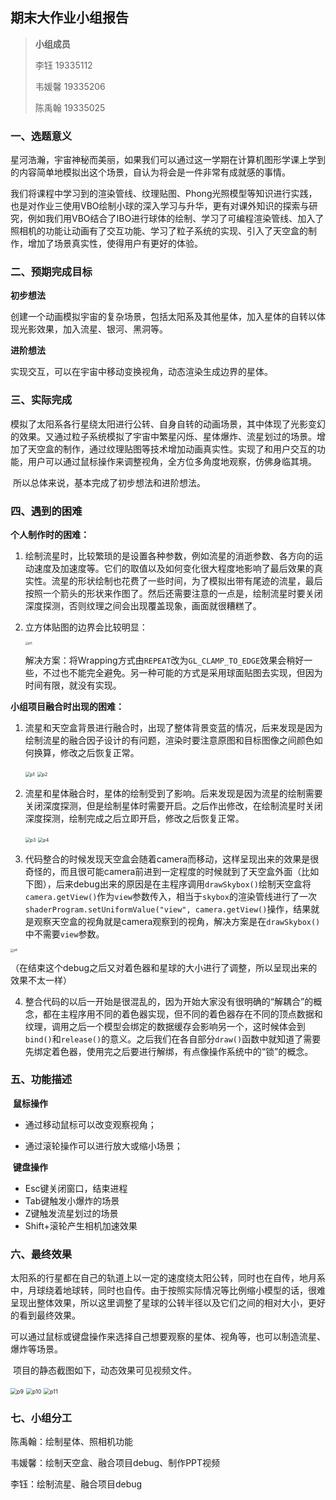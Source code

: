 ## 期末大作业小组报告

> **小组成员**
>
> 李钰		19335112
>
> 韦媛馨	19335206
>
> 陈禹翰	19335025

### 一、选题意义

​		星河浩瀚，宇宙神秘而美丽，如果我们可以通过这一学期在计算机图形学课上学到的内容简单地模拟出这个场景，自认为将会是一件非常有成就感的事情。

​		我们将课程中学习到的渲染管线、纹理贴图、Phong光照模型等知识进行实践，也是对作业三使用VBO绘制小球的深入学习与升华，更有对课外知识的探索与研究，例如我们用VBO结合了IBO进行球体的绘制、学习了可编程渲染管线、加入了照相机的功能让动画有了交互功能、学习了粒子系统的实现、引入了天空盒的制作，增加了场景真实性，使得用户有更好的体验。



### 二、预期完成目标

**初步想法**

创建一个动画模拟宇宙的复杂场景，包括太阳系及其他星体，加入星体的自转以体现光影效果，加入流星、银河、黑洞等。

**进阶想法**

实现交互，可以在宇宙中移动变换视角，动态渲染生成边界的星体。



### 三、实际完成

​		模拟了太阳系各行星绕太阳进行公转、自身自转的动画场景，其中体现了光影变幻的效果。又通过粒子系统模拟了宇宙中繁星闪烁、星体爆炸、流星划过的场景。增加了天空盒的制作，通过纹理贴图等技术增加动画真实性。实现了和用户交互的功能，用户可以通过鼠标操作来调整视角，全方位多角度地观察，仿佛身临其境。

​		所以总体来说，基本完成了初步想法和进阶想法。



### 四、遇到的困难

**个人制作时的困难：**

1. 绘制流星时，比较繁琐的是设置各种参数，例如流星的消逝参数、各方向的运动速度及加速度等。它们的取值以及如何变化很大程度地影响了最后效果的真实性。流星的形状绘制也花费了一些时间，为了模拟出带有尾迹的流星，最后按照一个箭头的形状来作图了。然后还需要注意的一点是，绘制流星时要关闭深度探测，否则纹理之间会出现覆盖现象，画面就很糟糕了。

2. 立方体贴图的边界会比较明显：

   <img src="./figures/p5.png" alt="p5" style="zoom:33%;" />

   解决方案：将Wrapping方式由`REPEAT`改为`GL_CLAMP_TO_EDGE`效果会稍好一些，不过也不能完全避免。另一种可能的方式是采用球面贴图去实现，但因为时间有限，就没有实现。



**小组项目融合时出现的困难：**

1. 流星和天空盒背景进行融合时，出现了整体背景变蓝的情况，后来发现是因为绘制流星的融合因子设计的有问题，渲染时要注意原图和目标图像之间颜色如何换算，修改之后恢复正常。

   <img src="./figures/p1.png" alt="p1" style="zoom:50%;" />   <img src="./figures/p2.png" alt="p2" style="zoom:50%;" />

2. 流星和星体融合时，星体的绘制受到了影响。后来发现是因为流星的绘制需要关闭深度探测，但是绘制星体时需要开启。之后作出修改，在绘制流星时关闭深度探测，绘制完成之后立即开启，修改之后恢复正常。

   <img src="./figures/p3.png" alt="p3" style="zoom:50%;" />      <img src="./figures/p4.png" alt="p4" style="zoom:50%;" />

3. 代码整合的时候发现天空盒会随着camera而移动，这样呈现出来的效果是很奇怪的，而且很可能camera前进到一定程度的时候就到了天空盒外面（比如下图），后来debug出来的原因是在主程序调用`drawSkybox()`绘制天空盒将`camera.getView()`作为`view`参数传入，相当于`skybox`的渲染管线进行了一次`shaderProgram.setUniformValue("view", camera.getView()`操作，结果就是观察天空盒的视角就是camera观察到的视角，解决方案是在`drawSkybox()`中不需要`view`参数。

<img src="./figures/p8.png" alt="p8" style="zoom:33%;" />

（在结束这个debug之后又对着色器和星球的大小进行了调整，所以呈现出来的效果不太一样）

4. 整合代码的以后一开始是很混乱的，因为开始大家没有很明确的“解耦合”的概念，都在主程序用不同的着色器实现，但不同的着色器存在不同的顶点数据和纹理，调用之后一个模型会绑定的数据缓存会影响另一个，这时候体会到`bind()`和`release()`的意义。之后我们在各自部分`draw()`函数中就知道了需要先绑定着色器，使用完之后要进行解绑，有点像操作系统中的“锁”的概念。



### 五、功能描述

​	**鼠标操作**

- 通过移动鼠标可以改变观察视角；

- 通过滚轮操作可以进行放大或缩小场景；

​	**键盘操作**

- Esc键关闭窗口，结束进程
- Tab键触发小爆炸的场景
- Z键触发流星划过的场景
- Shift+滚轮产生相机加速效果



### 六、最终效果

​		太阳系的行星都在自己的轨道上以一定的速度绕太阳公转，同时也在自传，地月系中，月球绕着地球转，同时也自传。由于按照实际情况等比例缩小模型的话，很难呈现出整体效果，所以这里调整了星球的公转半径以及它们之间的相对大小，更好的看到最终效果。

​		可以通过鼠标或键盘操作来选择自己想要观察的星体、视角等，也可以制造流星、爆炸等场景。

​		项目的静态截图如下，动态效果可见视频文件。

<img src="C:.\figures\p9.png" alt="p9" style="zoom:63%;" />

<img src=".\figures\p10.png" alt="p10" style="zoom:63%;" />

<img src=".\figures\p11.png" alt="p11" style="zoom:63%;" />

### 七、小组分工

陈禹翰：绘制星体、照相机功能

韦媛馨：绘制天空盒、融合项目debug、制作PPT视频

李钰：绘制流星、融合项目debug
